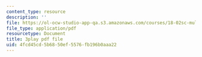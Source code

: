 ```yaml
---
content_type: resource
description: ''
file: https://ol-ocw-studio-app-qa.s3.amazonaws.com/courses/18-02sc-multivariable-calculus-fall-2010/4fcd45cd5b6850ef5576fb196b0aaa22_AYisLr9e0y4.pdf
file_type: application/pdf
resourcetype: Document
title: 3play pdf file
uid: 4fcd45cd-5b68-50ef-5576-fb196b0aaa22
---
```


